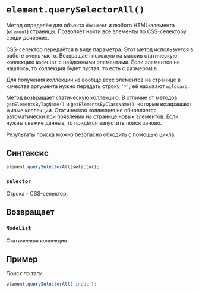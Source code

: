 # `element.querySelectorAll()`

Метод определён для объекта `document` и любого HTML-элемента (`element`) страницы. Позволяет найти все элементы по CSS-селектору среди дочерних.

CSS-селектор передаётся в виде параметра. Этот метод используется в работе очень часто. Возвращает похожую на массив статическую коллекцию `NodeList` с найденными элементами. Если элементов не нашлось, то коллекция будет пустая, то есть с размером `0`.

Для получения коллекции из вообще всех элементов на странице в качестве аргумента нужно передать строку `'*'`, её называют `wildcard`.

Метод возвращает статическую коллекцию. В отличие от методов `getElementsByTagName()` и `getElementsByClassName()`, которые возвращают живые коллекции. Статическая коллекция не обновляется автоматически при появлении на странице новых элементов. Если нужны свежие данные, то придётся запустить поиск заново.

Результаты поиска можно безопасно обходить с помощью цикла.

## Синтаксис

```js
element.querySelectorAll(selector);
```

### `selector`

Строка - CSS-селектор.

## Возвращает

### `NodeList`

Статическая коллекция.

## Пример

_Поиск по тегу._

```js
element.querySelectorAll('input');
```
